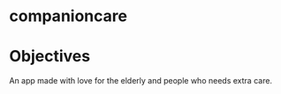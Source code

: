 # companioncare
# Objectives
An app made with love for the elderly and people who needs extra care.

